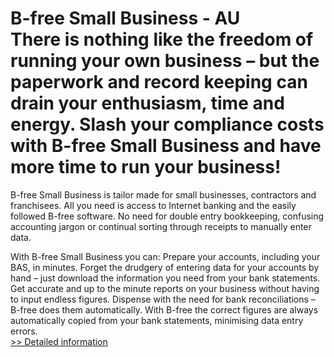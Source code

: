 # B-free Small Business - AU<br />There is nothing like the freedom of running your own business – but the paperwork and record keeping can drain your enthusiasm, time and energy. Slash your compliance costs with B-free Small Business and have more time to run your business!
B-free Small Business is tailor made for small businesses, contractors and franchisees. All you need is access to Internet banking and the easily followed B-free software. No need for double entry bookkeeping, confusing accounting jargon or continual sorting through receipts to manually enter data.

With B-free Small Business you can:
Prepare your accounts, including your BAS, in minutes.
Forget the drudgery of entering data for your accounts by hand – just download the information you need from your bank statements.
Get accurate and up to the minute reports on your business without having to input endless figures.
Dispense with the need for bank reconciliations – B-free does them automatically.
With B-free the correct figures are always automatically copied from your bank statements, minimising data entry errors.<br />[>> Detailed information](https://secure.element5.com/esales/product.html?productid=300176787&affiliateid=200057808)